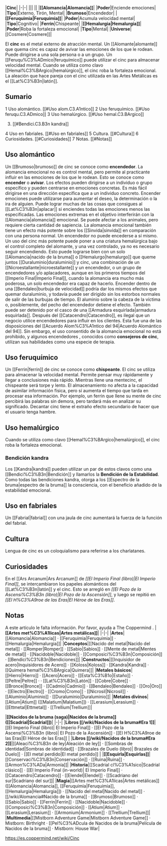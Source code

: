 

|**Cinc**|
|-|-|
|||
||
|**[[Alomancia\|Alomancia]]**|
|**Poder**|Enciende emociones|
|**Tipo**|Externo, Tirón, Mental|
|**Brumoso**|Encendedor|
|**[[Feruquimia\|Feruquimia]]**|
|**Poder**|Acumula velocidad mental|
|**Tipo**|Cognitivo|
|**Ferrin**|Chispeante|
|**[[Hemalurgia\|Hemalurgia]]**|
|**Poder**|Roba la fortaleza emocional|
|**Tipo**|Mental|
|**Universe**|[[Cosmere\|Cosmere]]|

El **cinc** es el metal externo de atracción mental. Un [[Alomante\|alomante]] que quema cinc es capaz de avivar las emociones de los que le rodean. Puede dirigirse a una sola persona o a un grupo. Un [[Feruqu%C3%ADmico\|feruquímico]] puede utilizar el cinc para almacenar velocidad mental. Cuando se utiliza como clavo [[Hemal%C3%BArgico\|hemalúrgico]], el cinc roba la fortaleza emocional.
La aleación que hace pareja con el cinc utilizada en las Artes Metálicas es el [[Lat%C3%B3n\|latón]].

## Sumario

1 Uso alomántico. [[#Uso alom.C3.A1ntico]] 
2 Uso feruquímico. [[#Uso feruqu.C3.ADmico]] 
3 Uso hemalúrgico. [[#Uso hemal.C3.BArgico]] 

3. [[#Bendici.C3.B3n kandra]] 


4 Uso en fabriales. [[#Uso en fabriales]] 
5 Cultura. [[#Cultura]] 
6 Curiosidades. [[#Curiosidades]] 
7 Notas. [[#Notas]] 


## Uso alomántico
Un [[Brumoso\|brumoso]] de cinc se conoce como **encendedor**. La alomancia emocional no es control mental, pero permite al practicante influir en las emociones de los que le rodean. Esto se conoce como **encender** o **avivar**. Los efectos pueden dirigirse a un individuo o grupo específico y pueden centrarse en emociones concretas. Es más fácil dirigirse en una dirección específica que a un individuo concreto.
Encender emociones puede utilizarse para aumentar el deseo, la determinación o la ira de alguien. Puede lograr muchas de las cosas que consigues al [[Lat%C3%B3n\|aplacar]] si enciendes todas las emociones menos las especificadas. Las emociones extremas en el objetivo interferirán con la [[Alomancia\|alomancia]] emocional. Se puede afectar a los animales, pero requiere cierta cantidad de sapiencia. La alomancia emocional también tiene un efecto más potente sobre los [[Sinvida\|sinvida]] en comparación con una persona normal. Un encendedor no puede encederse a sí mismo.
Un uso del cinc más potente puede poner a una criatura hemalúrgica bajo el control completo del alomante, y una vez controlado, ya no es necesario seguir encendiendo. Esto puede lograrse bien con un solo [[Alomancia\|nacido de la bruma]] o [[Hemalurgo\|hemalurgo]] que queme juntos [[Duraluminio\|duraluminio]] y cinc, una combinación de un [[Nicroestallante\|nicroestallante]] y un encendedor, o un grupo de encendedores y/o aplacadores, aunque en los primeros tiempos del [[Imperio Final\|Imperio Final]], cuando la alomancia era mucho más poderosa, un solo encendedor era capaz de hacerlo. 
Encender dentro de una [[Bendaleo\|burbuja de velocidad]] podría dar los mismos efectos que quemar duraluminio, y todavía puede ser dirigido sin los estorbos normales de salir de las burbujas de tiempo. El aluminio sobre la cabeza de la víctima o, posiblemente, del pecho del encendedor detiene el efecto. También puede ser detenido por el casco de una [[Armadura esquirlada\|armadura esquirlada]].
Después del [[Catacendro\|Catacendro]], es ilegal que un negocio utilice encendedores para influir en los clientes. Esta fue una de las disposiciones del [[Acuerdo Alom%C3%A1ntico del 94\|Acuerdo Alomántico del 94]]. Sin embargo, el uso consentido de la alomancia emocional no está prohibido, y algunos encendedores , conocidos como **consejeros de cinc**, utilizan sus habilidades como una especie de terapia.

## Uso feruquímico
Un [[Ferrin\|ferrin]] de cinc se conoce como **chispeante**. El cinc se utiliza para almacenar la velocidad mental. Permite pensar muy rápidamente y llegar a conclusiones más rápido. Mientras llene una mentecinc, el chispeante será torpe y lento. El almacenamiento no afecta a la capacidad de asimilar información física, pero sí aumenta el tiempo que tarda en procesar esa información. Por ejemplo, un ferrin que llene su mente de cinc percibirá las palabras sin demora, pero tardará más en analizar su significado. Decantar cinc tiene el extraño efecto secundario de hacer que el usuario tenga hambre.

## Uso hemalúrgico
Cuando se utiliza como clavo [[Hemal%C3%BArgico\|hemalúrgico]], el cinc roba la fortaleza emocional.

### Bendición kandra
Los [[Kandra\|kandra]] pueden utilizar un par de estos clavos como una [[Bendici%C3%B3n\|Bendición]] y llamarlos la **Bendición de la Estabilidad**. Como todas las bendiciones kandra, otorga a los [[Espectro de la bruma\|espectro de la bruma]] la consciencia, con el beneficio añadido de la estabilidad emocional.

## Uso en fabriales
Un [[Fabrial\|fabrial]] con una jaula de cinc aumentará la fuerza de la función del fabrial.

## Cultura
Lengua de cinc es un coloquialismo para referirse a los charlatanes.

## Curiosidades
En el [[Ars Arcanum\|Ars Arcanum]] de *[[El Imperio Final (libro)\|El Imperio Final]]*, se intercambiaron los papeles alománticos del [[Lat%C3%B3n\|latón]] y el cinc. Esto se arregló en *[[El Pozo de la Ascensi%C3%B3n (libro)\|El Pozo de la Ascensión]]*, y luego se repitió en *[[El H%C3%A9roe de las Eras\|El Héroe de las Eras]]*.

## Notas

A este artículo le falta información. Por favor, ayuda a The Coppermind .
|**[[Artes met%C3%A1licas\|Artes metálicas]]**|
|-|-|
|**Artes**|[[Alomancia\|Alomancia]] · [[Feruquimia\|Feruquimia]] · [[Hemalurgia\|Hemalurgia]]|
|**Conceptos**|[[Nacido del metal\|Nacido del metal]] · [[Romper\|Romper]] · [[Sabio\|Sabios]] · [[Mente de metal\|Mentes de metal]] · [[Nacidoble\|Nacidoble]] · [[Composici%C3%B3n\|Composición]] · [[Bendici%C3%B3n\|Bendiciones]]|
|**Constructos**|[[Inquisidor de acero\|Inquisidores de Acero]] · [[Koloss\|Koloss]] · [[Kandra\|Kandra]] · [[Quimera hemal%C3%BArgica\|Quimera]]|
|**Metales básicos**|[[Hierro\|Hierro]] · [[Acero\|Acero]] · [[Esta%C3%B1o\|Estaño]] · [[Peltre\|Peltre]] ·  · [[Lat%C3%B3n\|Latón]] · [[Cobre\|Cobre]] · [[Bronce\|Bronce]] · [[Cadmio\|Cadmio]] · [[Bendaleo\|Bendaleo]] · [[Oro\|Oro]] · [[Electro\|Electro]] · [[Cromo\|Cromo]] · [[Nicrosil\|Nicrosil]] · [[Aluminio\|Aluminio]] · [[Duraluminio\|Duraluminio]]|
|**Metales divinos**|[[Atium\|Atium]] ([[Malatium\|Malatium]]) · [[Lerasium\|Lerasium]] · [[Ettmetal\|Ettmetal]] · [[Trellium\|Trellium]]|

|**[[Nacidos de la bruma (saga)\|Nacidos de la bruma]] ([[Scadrial\|Scadrial]])**|
|-|-|
|**Libros [[/wiki/Nacidos de la bruma#Era 1]]**|[[El Imperio Final (libro)\| El Imperio Final]] · [[El Pozo de la Ascensi%C3%B3n (libro)\| El Pozo de la Ascensión]] · [[El H%C3%A9roe de las Eras\|El Héroe de las Eras]] |
|**Libros [[/wiki/Nacidos de la bruma#Era 2]]**|[[Aleaci%C3%B3n de ley\|Aleación de ley]] · [[Sombras de identidad\|Sombras de identidad]] · [[Brazales de Duelo (libro)\| Brazales de Duelo]] · [[El metal perdido\|El metal perdido]]  |
|**[[Esquirla\|Esquirlas]]**|[[Conservaci%C3%B3n\|Conservación]] · [[Ruina\|Ruina]] · [[Armon%C3%ADa\|Armonía]]|
|**Historia**|[[Scadrial cl%C3%A1sico\|Scadrial clásico]] · [[El Imperio Final (in-world)\| El Imperio Final]] · [[Catacendro\|Catacendro]] · [[Elendel\|Elendel]] · [[Scadriano del sur\|Scadriano del sur]]|
|**Magia**|[[Artes met%C3%A1licas\|Artes metálicas]] ([[Alomancia\|Alomancia]], [[Feruquimia\|Feruquimia]], [[Hemalurgia\|Hemalurgia]]) · [[Nacido del metal\|Nacido del metal]] · [[/wiki/Alomancia#Nacido de la bruma]] · [[Brumoso\|Brumoso]] · [[Sabio\|Sabio]] · [[Ferrin\|Ferrin]] · [[Nacidoble\|Nacidoble]] · [[Composici%C3%B3n\|Composición]] · [[Atium\|Atium]] · [[Lerasium\|Lerasium]] · [[Armonium\|Armonium]] · [[Trellium\|Trellium]]|
|**Multimedia**|[[Mistborn Adventure Game\|Mistborn Adventure Game‎‎]] · Mistborn: Birthright · [[Pel%C3%ADcula de Nacidos de la bruma\|Película de Nacidos de la bruma]] · Mistborn: House War|



https://es.coppermind.net/wiki/Cinc